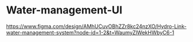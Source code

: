 # Water-management-UI

https://www.figma.com/design/AMhUCuvOBhZZr8kc24nzXO/Hydro-Link-water-management-system?node-id=1-2&t=WaumyZlWekHWbyC6-1

